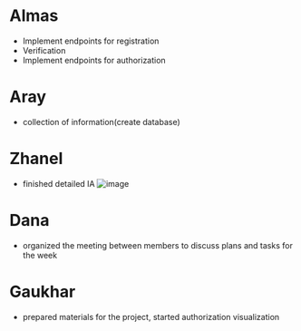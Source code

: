 # Almas
* Implement endpoints for registration
* Verification
* Implement endpoints for authorization
# Aray
* collection of information(create database)
# Zhanel
* finished detailed IA 
![image](https://user-images.githubusercontent.com/55758989/162629229-99ed7cd6-6fd0-4a17-9a51-a88def3111b3.png)
# Dana
* organized the meeting between members to discuss plans and tasks for the week
# Gaukhar
* prepared materials for the project, started authorization visualization
